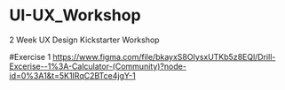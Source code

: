 # UI-UX_Workshop
 2 Week UX Design Kickstarter Workshop

#Exercise 1
https://www.figma.com/file/bkayxS8OIysxUTKb5z8EQl/Drill-Excerise--1%3A-Calculator-(Community)?node-id=0%3A1&t=5K1IRqC2BTce4jgY-1
